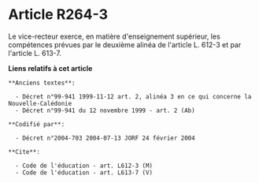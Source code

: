 # Article R264-3

Le vice-recteur exerce, en matière d'enseignement supérieur, les compétences prévues par le deuxième alinéa de l'article L.
612-3 et par l'article L. 613-7.

**Liens relatifs à cet article**

	**Anciens textes**:

	  - Décret n°99-941 1999-11-12 art. 2, alinéa 3 en ce qui concerne la Nouvelle-Calédonie
	  - Décret n°99-941 du 12 novembre 1999 - art. 2 (Ab)

	**Codifié par**:

	  - Décret n°2004-703 2004-07-13 JORF 24 février 2004

	**Cite**:

	  - Code de l'éducation - art. L612-3 (M)
	  - Code de l'éducation - art. L613-7 (V)
